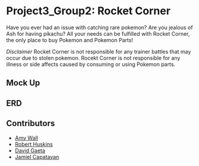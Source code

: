 # Project3_Group2: Rocket Corner

Have you ever had an issue with catching rare pokemon? Are you jealous of Ash for having pikachu? All your needs can be fulfilled with Rocket Corner, the only place to buy Pokemon and Pokemon Parts! 

*Disclaimer*
Rocket Corner is not responsible for any trainer battles that may occur due to stolen pokemon. Rocekt Corner is not responsible for any illness or side affects caused by consuming or using Pokemon parts.

## Mock Up


## ERD


## Contributors
* [Amy Wall](https://github.com/amemariee)
* [Robert Huskins](https://github.com/roberthuskins)
* [David Gaeta](https://github.com/cookiewho)
* [Jamiel Capatayan](https://github.com/MrJKappa)